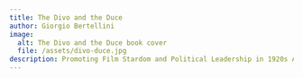 ```yaml
---
title: The Divo and the Duce
author: Giorgio Bertellini
image:
  alt: The Divo and the Duce book cover
  file: /assets/divo-duce.jpg
description: Promoting Film Stardom and Political Leadership in 1920s America
---
```


